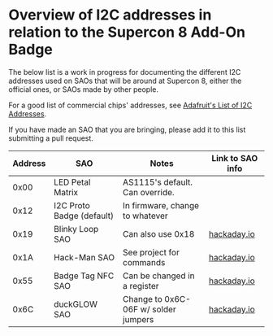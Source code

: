 # Overview of I2C addresses in relation to the Supercon 8 Add-On Badge

The below list is a work in progress for documenting the different I2C addresses used on SAOs that will be around at Supercon 8, either the official ones, or SAOs made by other people.

For a good list of commercial chips' addresses, see [Adafruit's List of I2C Addresses](https://learn.adafruit.com/i2c-addresses/the-list).

If you have made an SAO that you are bringing, please add it to this list submitting a pull request.

| Address    | SAO                       | Notes                           | Link to SAO info                   |
| ---------- | ------------------------- | ------------------------------- | ---------------------------------- |
| 0x00       | LED Petal Matrix          | AS1115's default. Can override. |                                    |
| 0x12       | I2C Proto Badge (default) | In firmware, change to whatever |                                    |
| 0x19       | Blinky Loop SAO           | Can also use 0x18               | [hackaday.io](https://hackaday.io/project/198163-blinky-loop-sao) |
| 0x1A       | Hack-Man SAO              | See project for commands        | [hackaday.io](https://hackaday.io/project/198301-hack-man-sao) |
| 0x55       | Badge Tag NFC SAO         | Can be changed in a register    | [hackaday.io](https://hackaday.io/project/198165-badge-tag-nfc-sao) |
| 0x6C       | duckGLOW SAO              | Change to 0x6C-06F w/ solder jumpers | [hackaday.io](https://hackaday.io/project/198918-duckglow-sao) |
